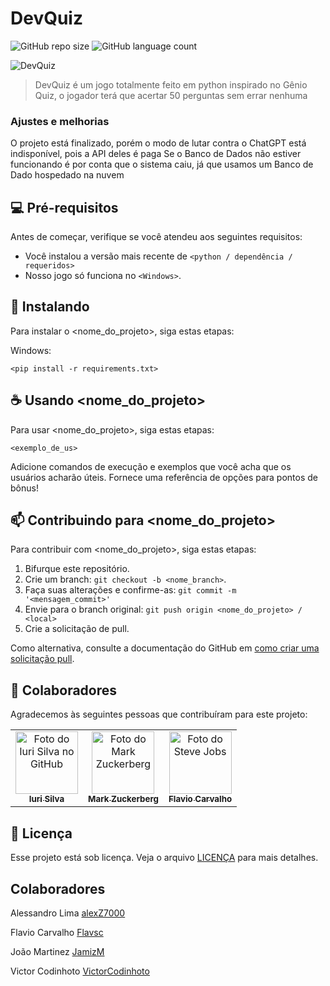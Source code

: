 # DevQuiz

![GitHub repo size](https://img.shields.io/github/repo-size/iuricode/README-template?style=for-the-badge)
![GitHub language count](https://img.shields.io/github/languages/count/iuricode/README-template?style=for-the-badge)

<img src="imagem.png" alt="DevQuiz">

> DevQuiz é um jogo totalmente feito em python inspirado no Gênio Quiz, o jogador terá que acertar 50 perguntas sem errar nenhuma

### Ajustes e melhorias

O projeto está finalizado, porém o modo de lutar contra o ChatGPT está indisponível, pois a API deles é paga
Se o Banco de Dados não estiver funcionando é por conta que o sistema caiu, já que usamos um Banco de Dado hospedado na nuvem

## 💻 Pré-requisitos

Antes de começar, verifique se você atendeu aos seguintes requisitos:

* Você instalou a versão mais recente de `<python / dependência / requeridos>`
* Nosso jogo só funciona no `<Windows>`.

## 🚀 Instalando <DevQuiz>

Para instalar o <nome_do_projeto>, siga estas etapas:

Windows:
```
<pip install -r requirements.txt>
```

## ☕ Usando <nome_do_projeto>

Para usar <nome_do_projeto>, siga estas etapas:

```
<exemplo_de_us>
```

Adicione comandos de execução e exemplos que você acha que os usuários acharão úteis. Fornece uma referência de opções para pontos de bônus!

## 📫 Contribuindo para <nome_do_projeto>

Para contribuir com <nome_do_projeto>, siga estas etapas:

1. Bifurque este repositório.
2. Crie um branch: `git checkout -b <nome_branch>`.
3. Faça suas alterações e confirme-as: `git commit -m '<mensagem_commit>'`
4. Envie para o branch original: `git push origin <nome_do_projeto> / <local>`
5. Crie a solicitação de pull.

Como alternativa, consulte a documentação do GitHub em [como criar uma solicitação pull](https://help.github.com/en/github/collaborating-with-issues-and-pull-requests/creating-a-pull-request).

## 🤝 Colaboradores

Agradecemos às seguintes pessoas que contribuíram para este projeto:

<table>
  <tr>
    <td align="center">
      <a href="#">
        <img src="https://avatars3.githubusercontent.com/u/31936044" width="100px;" alt="Foto do Iuri Silva no GitHub"/><br>
        <sub>
          <b>Iuri Silva</b>
        </sub>
      </a>
    </td>
    <td align="center">
      <a href="#">
        <img src="" width="100px;" alt="Foto do Mark Zuckerberg"/><br>
        <sub>
          <b>Mark Zuckerberg</b>
        </sub>
      </a>
    </td>
    <td align="center">
      <a href="#">
        <img src="[https://miro.medium.com/max/360/0*1SkS3mSorArvY9kS.jpg](https://github.com/alexZ7000/DevQuiz/assets/78627928/1cc3aaf7-c072-46f2-a8f7-13890d0beb48)" width="100px;" alt="Foto do Steve Jobs"/><br>
        <sub>
          <b>Flavio Carvalho</b>
        </sub>
      </a>
    </td>
  </tr>
</table>

## 📝 Licença

Esse projeto está sob licença. Veja o arquivo [LICENÇA](LICENSE.md) para mais detalhes.

## Colaboradores
<p>Alessandro Lima <a href="https://github.com/alexZ7000">alexZ7000</a></p>
<p>Flavio Carvalho <a href="https://github.com/Flavsc">Flavsc</a></p>
<p>João Martinez <a href="https://github.com/JamizM">JamizM</a></p>
<p>Victor Codinhoto <a href="https://github.com/VictorCodinhoto">VictorCodinhoto</a></p>


